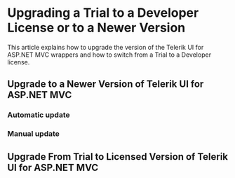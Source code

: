 # Upgrading a Trial to a Developer License or to a Newer Version

This article explains how to upgrade the version of the Telerik UI for ASP.NET MVC wrappers and how to switch from a Trial to a Developer license.

## Upgrade to a Newer Version of Telerik UI for ASP.NET MVC

### Automatic update

### Manual update

## Upgrade From Trial to Licensed Version of Telerik UI for ASP.NET MVC